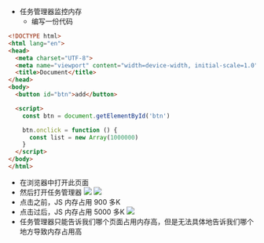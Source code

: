 - 任务管理器监控内存
  - 编写一份代码

```html
<!DOCTYPE html>
<html lang="en">
<head>
  <meta charset="UTF-8">
  <meta name="viewport" content="width=device-width, initial-scale=1.0">
  <title>Document</title>
</head>
<body>
  <button id="btn">add</button>

  <script>
    const btn = document.getElementById('btn')

    btn.onclick = function () {
      const list = new Array(1000000)
    }
  </script>
</body>
</html>

```

  - 在浏览器中打开此页面
  - 然后打开任务管理器
![](https://dd-ss.oss-cn-guangzhou.aliyuncs.com/20210123104426.png)
![](https://dd-ss.oss-cn-guangzhou.aliyuncs.com/20210123104527.png)
  - 点击之前，JS 内存占用 900 多K
  - 点击过后，JS 内存占用 5000 多K
![](https://dd-ss.oss-cn-guangzhou.aliyuncs.com/20210123104642.png)
  - 任务管理器只能告诉我们哪个页面占用内存高，但是无法具体地告诉我们哪个地方导致内存占用高
